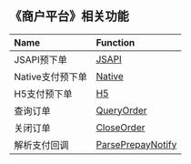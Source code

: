 ## 《商户平台》相关功能

|Name|Function|
|:----|:----|
|JSAPI预下单|[JSAPI](https://github.com/pyihe/wechat-sdk/blob/master/service/merchant/payment.go#L15)|
|Native支付预下单|[Native](https://github.com/pyihe/wechat-sdk/blob/master/service/merchant/payment.go#L57)|
|H5支付预下单|[H5](https://github.com/pyihe/wechat-sdk/blob/master/service/merchant/payment.go#L77)|
|查询订单|[QueryOrder](https://github.com/pyihe/wechat-sdk/blob/master/service/merchant/payment.go#L97)|
|关闭订单|[CloseOrder](https://github.com/pyihe/wechat-sdk/blob/master/service/merchant/payment.go#L135)|
|解析支付回调|[ParsePrepayNotify](https://github.com/pyihe/wechat-sdk/blob/master/service/merchant/payment.go#L157)|